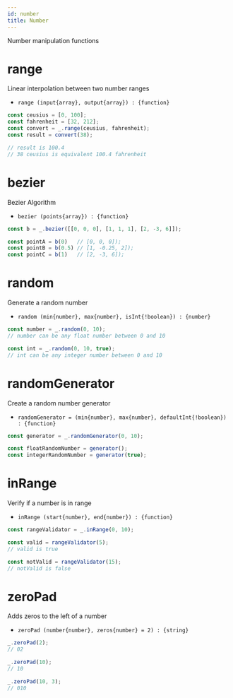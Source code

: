 ```yaml
---
id: number
title: Number
---
```


Number manipulation functions

# range
Linear interpolation between two number ranges

 - `range (input{array}, output{array}) : {function}`

```js
const ceusius = [0, 100];
const fahrenheit = [32, 212];
const convert = _.range(ceusius, fahrenheit);
const result = convert(38);

// result is 100.4
// 38 ceusius is equivalent 100.4 fahrenheit
```
# bezier
Bezier Algorithm

 - `bezier (points{array}) : {function}`

```js
const b = _.bezier([[0, 0, 0], [1, 1, 1], [2, -3, 6]]);

const pointA = b(0)   // [0, 0, 0]);
const pointB = b(0.5) // [1, -0.25, 2]);
const pointC = b(1)   // [2, -3, 6]);
```

# random
Generate a random number

 - `random (min{number}, max{number}, isInt{!boolean}) : {number}`

```js
const number = _.random(0, 10);
// number can be any float number between 0 and 10

const int = _.random(0, 10, true);
// int can be any integer number between 0 and 10
```

# randomGenerator
Create a random number generator

 - `randomGenerator = (min{number}, max{number}, defaultInt{!boolean}) : {function}`

```js
const generator = _.randomGenerator(0, 10);

const floatRandomNumber = generator();
const integerRandomNumber = generator(true);
```

# inRange

Verify if a number is in range

 - `inRange (start{number}, end{number}) : {function}`

```js
const rangeValidator = _.inRange(0, 10);

const valid = rangeValidator(5);
// valid is true

const notValid = rangeValidator(15);
// notValid is false
```

# zeroPad

Adds zeros to the left of a number

 - `zeroPad (number{number}, zeros{number} = 2) : {string}`

```js
_.zeroPad(2);
// 02

_.zeroPad(10);
// 10

_.zeroPad(10, 3);
// 010
```
